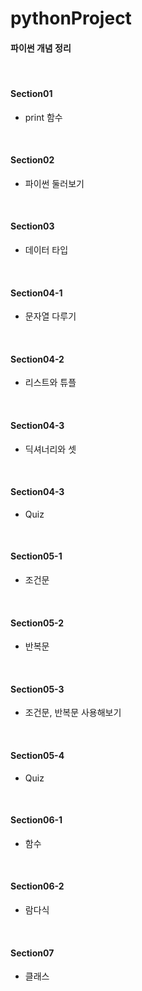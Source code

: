# pythonProject
#### 파이썬 개념 정리
</br>

#### Section01
  - print 함수  
</br>

#### Section02
- 파이썬 둘러보기  
</br>

#### Section03
- 데이터 타입  
</br>

#### Section04-1
- 문자열 다루기  
</br>


#### Section04-2
- 리스트와 튜플  
</br>

#### Section04-3
- 딕셔너리와 셋 
</br>

#### Section04-3
- Quiz
</br>

#### Section05-1
- 조건문
</br>

#### Section05-2
- 반복문
</br>

#### Section05-3
- 조건문, 반복문 사용해보기
</br>

#### Section05-4
- Quiz
</br>

#### Section06-1
- 함수
</br>

#### Section06-2
- 람다식
</br>

#### Section07
- 클래스
</br>


